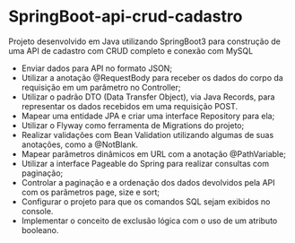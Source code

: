 # SpringBoot-api-crud-cadastro
Projeto desenvolvido em Java utilizando SpringBoot3 para construção de uma API de cadastro com CRUD completo e conexão com MySQL
<ul>
<li>Enviar dados para API no formato JSON;</li>
<li>Utilizar a anotação @RequestBody para receber os dados do corpo da requisição em um parâmetro no Controller;</li>
<li>Utilizar o padrão DTO (Data Transfer Object), via Java Records, para representar os dados recebidos em uma requisição POST.</li>
<li>Mapear uma entidade JPA e criar uma interface Repository para ela;</li>
<li>Utilizar o Flyway como ferramenta de Migrations do projeto;</li>
<li>Realizar validações com Bean Validation utilizando algumas de suas anotações, como a @NotBlank.</li>
<li>Mapear parâmetros dinâmicos em URL com a anotação @PathVariable;</li>
<li>Utilizar a interface Pageable do Spring para realizar consultas com paginação;</li>
<li>Controlar a paginação e a ordenação dos dados devolvidos pela API com os parâmetros page, size e sort;</li>
<li>Configurar o projeto para que os comandos SQL sejam exibidos no console.</li>
<li>Implementar o conceito de exclusão lógica com o uso de um atributo booleano.</li>
</ul>